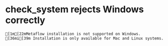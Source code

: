 # check_system rejects Windows correctly

    [1m[22mMetaflow installation is not supported on Windows.
    [36mi[39m Installation is only available for Mac and Linux systems.

